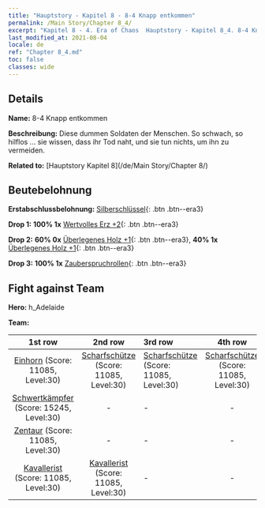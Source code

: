 ```yaml
---
title: "Hauptstory - Kapitel 8 - 8-4 Knapp entkommen"
permalink: /Main Story/Chapter 8_4/
excerpt: "Kapitel 8 - 4. Era of Chaos  Hauptstory - Kapitel 8_4. 8-4 Knapp entkommen"
last_modified_at: 2021-08-04
locale: de
ref: "Chapter 8_4.md"
toc: false
classes: wide
---
```


## Details

 **Name:** 8-4 Knapp entkommen

 **Beschreibung:** Diese dummen Soldaten der Menschen. So schwach, so hilflos ... sie wissen, dass ihr Tod naht, und sie tun nichts, um ihn zu vermeiden.

 **Related to:** [Hauptstory Kapitel 8](/de/Main Story/Chapter 8/)

## Beutebelohnung

 **Erstabschlussbelohnung:** [Silberschlüssel](/ItemsDE/con_693/){: .btn .btn--era3}

 **Drop 1:** **100% 1x** [Wertvolles Erz +2](/ItemsDE/mat_26/){: .btn .btn--era3}

 **Drop 2:** **60% 0x** [Überlegenes Holz +1](/ItemsDE/mat_20/){: .btn .btn--era3}, **40% 1x** [Überlegenes Holz +1](/ItemsDE/mat_20/){: .btn .btn--era3}

 **Drop 3:** **100% 1x** [Zauberspruchrollen](/ItemsDE/con_694/){: .btn .btn--era3}


## Fight against Team
 **Hero:** h_Adelaide

 **Team:**


  | 1st row | 2nd row | 3rd row | 4th row |
  |:----:|:----:|:----|:----:|
  | [Einhorn](/de/units/Unicorn/) (Score: 11085, Level:30)  | [Scharfschütze](/de/units/Marksman/) (Score: 11085, Level:30)  | [Scharfschütze](/de/units/Marksman/) (Score: 11085, Level:30)  | [Scharfschütze](/de/units/Marksman/) (Score: 11085, Level:30)  |
  | [Schwertkämpfer](/de/units/Swordsman/) (Score: 15245, Level:30)  | - | - | - |
  | [Zentaur](/de/units/Centaur/) (Score: 11085, Level:30)  | - | - | - |
  | [Kavallerist](/de/units/Cavalier/) (Score: 11085, Level:30)  | [Kavallerist](/de/units/Cavalier/) (Score: 11085, Level:30)  | - | - |


